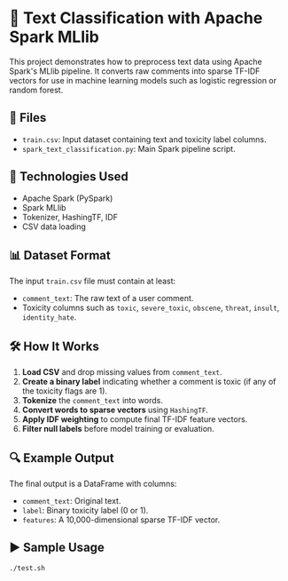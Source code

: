 # 🚀 Text Classification with Apache Spark MLlib

This project demonstrates how to preprocess text data using Apache Spark's MLlib pipeline. It converts raw comments into sparse TF-IDF vectors for use in machine learning models such as logistic regression or random forest.

## 📁 Files

- `train.csv`: Input dataset containing text and toxicity label columns.
- `spark_text_classification.py`: Main Spark pipeline script.

## 🧰 Technologies Used

- Apache Spark (PySpark)
- Spark MLlib
- Tokenizer, HashingTF, IDF
- CSV data loading

## 📊 Dataset Format

The input `train.csv` file must contain at least:
- `comment_text`: The raw text of a user comment.
- Toxicity columns such as `toxic`, `severe_toxic`, `obscene`, `threat`, `insult`, `identity_hate`.

## 🛠️ How It Works

1. **Load CSV** and drop missing values from `comment_text`.
2. **Create a binary label** indicating whether a comment is toxic (if any of the toxicity flags are 1).
3. **Tokenize** the `comment_text` into words.
4. **Convert words to sparse vectors** using `HashingTF`.
5. **Apply IDF weighting** to compute final TF-IDF feature vectors.
6. **Filter null labels** before model training or evaluation.

## 🔍 Example Output

The final output is a DataFrame with columns:
- `comment_text`: Original text.
- `label`: Binary toxicity label (0 or 1).
- `features`: A 10,000-dimensional sparse TF-IDF vector.

## ▶️ Sample Usage

```bash
./test.sh
